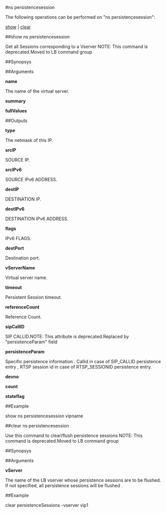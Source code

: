#ns persistencesession

The following operations can be performed on "ns persistencesession":


[show](#show-ns-persistencesession) | [clear](#clear-ns-persistencesession)

##show ns persistencesession

Get all Sessions corresponding to a Vserver NOTE: This command is deprecated.Moved to LB command group


##Synopsys




##Arguments

<b>name</b>
The name of the virtual server.

<b>summary</b>

<b>fullValues</b>



##Outputs

<b>type</b>
The netmask of this IP.

<b>srcIP</b>
SOURCE IP.

<b>srcIPv6</b>
SOURCE IPv6 ADDRESS.

<b>destIP</b>
DESTINATION IP.

<b>destIPv6</b>
DESTINATION IPv6 ADDRESS.

<b>flags</b>
IPv6 FLAGS.

<b>destPort</b>
Destination port.

<b>vServerName</b>
Virtual server name.

<b>timeout</b>
Persistent Session timeout.

<b>referenceCount</b>
Reference Count.

<b>sipCallID</b>
SIP CALLID.NOTE: This attribute is deprecated.Replaced by "persistenceParam" field

<b>persistenceParam</b>
Specific persistence information . Callid in case of SIP_CALLID persistence entry , RTSP session id in case of RTSP_SESSIONID persistence entry.

<b>devno</b>

<b>count</b>

<b>stateflag</b>



##Example

show ns persistencesession vipname

##clear ns persistencesession

Use this command to clear/flush persistence sessions NOTE: This command is deprecated.Moved to LB command group


##Synopsys




##Arguments

<b>vServer</b>
The name of the LB vserver whose persistence sessions are to be flushed. If not specified, all persistence sessions will be flushed .



##Example

clear persistenceSessions -vserver vip1

